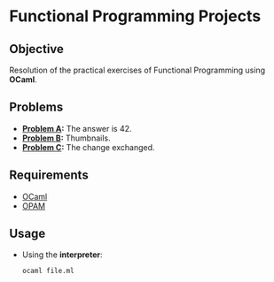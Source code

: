 # Functional Programming Projects

## Objective

Resolution of the practical exercises of Functional Programming using **OCaml**.


## Problems

* **[Problem A](/src/PbA/):** The answer is 42.
* **[Problem B](/src/PbB/):** Thumbnails.
* **[Problem C](/src/PbC/):** The change exchanged.


## Requirements

* [OCaml](https://ocaml.org/)
* [OPAM](https://opam.ocaml.org/)
  

## Usage

* Using the **interpreter**:

    ```
    ocaml file.ml
    ```
